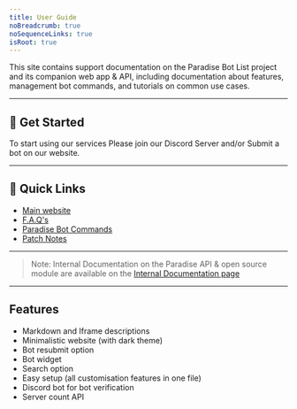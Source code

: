 ```yaml
---
title: User Guide
noBreadcrumb: true
noSequenceLinks: true
isRoot: true
---
```


This site contains support documentation on the Paradise Bot List project and its companion web app & API, including documentation about features, management bot commands, and tutorials on common use cases.

---

## 🚀 Get Started
To start using our services Please join our Discord Server and/or Submit a bot on our website.

---

## 🔗 Quick Links

- [Main website](https://paradisebots.net)
- [F.A.Q's](https://paradisebots.net/faqs)
- [Paradise Bot Commands](/commands)
- [Patch Notes](/changelog/)

---

> Note: Internal Documentation on the Paradise API & open source module are available on the [Internal Documentation page](/internal)

---

## Features
 - Markdown and Iframe descriptions
 - Minimalistic website (with dark theme)
 - Bot resubmit option
 - Bot widget
 - Search option
 - Easy setup (all customisation features in one file)
 - Discord bot for bot verification
 - Server count API


